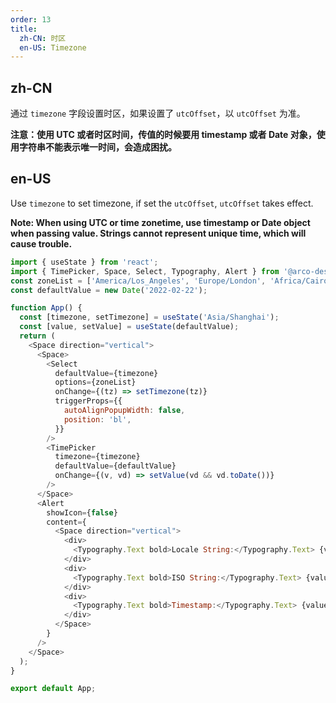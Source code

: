 ```yaml
---
order: 13
title:
  zh-CN: 时区
  en-US: Timezone
---
```


## zh-CN

通过 `timezone` 字段设置时区，如果设置了 `utcOffset`，以 `utcOffset` 为准。

**注意：使用 UTC 或者时区时间，传值的时候要用 timestamp 或者 Date 对象，使用字符串不能表示唯一时间，会造成困扰。**

## en-US

Use `timezone` to set timezone, if set the `utcOffset`, `utcOffset` takes effect.

**Note: When using UTC or time zonetime, use timestamp or Date object when passing value. Strings cannot represent unique time, which will cause trouble.**

```js
import { useState } from 'react';
import { TimePicker, Space, Select, Typography, Alert } from '@arco-design/web-react';
const zoneList = ['America/Los_Angeles', 'Europe/London', 'Africa/Cairo', 'Asia/Shanghai'];
const defaultValue = new Date('2022-02-22');

function App() {
  const [timezone, setTimezone] = useState('Asia/Shanghai');
  const [value, setValue] = useState(defaultValue);
  return (
    <Space direction="vertical">
      <Space>
        <Select
          defaultValue={timezone}
          options={zoneList}
          onChange={(tz) => setTimezone(tz)}
          triggerProps={{
            autoAlignPopupWidth: false,
            position: 'bl',
          }}
        />
        <TimePicker
          timezone={timezone}
          defaultValue={defaultValue}
          onChange={(v, vd) => setValue(vd && vd.toDate())}
        />
      </Space>
      <Alert
        showIcon={false}
        content={
          <Space direction="vertical">
            <div>
              <Typography.Text bold>Locale String:</Typography.Text> {value.toLocaleString('en-US')}
            </div>
            <div>
              <Typography.Text bold>ISO String:</Typography.Text> {value.toISOString()}
            </div>
            <div>
              <Typography.Text bold>Timestamp:</Typography.Text> {value.valueOf()}
            </div>
          </Space>
        }
      />
    </Space>
  );
}

export default App;
```
